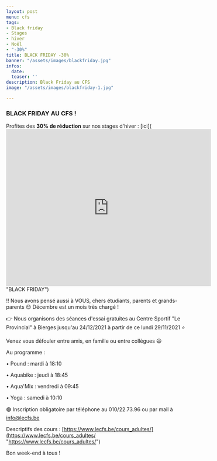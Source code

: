 ```yaml
---
layout: post
menu: cfs
tags:
- Black friday
- Stages
- hiver
- Noël
- "-30%"
title: BLACK FRIDAY -30%
banner: "/assets/images/blackfriday.jpg"
infos:
  date: 
  teaser: ''
description: Black Friday au CFS
image: "/assets/images/blackfriday-1.jpg"

---
```

### **BLACK FRIDAY AU CFS** !

Profites des **30% de réduction** sur nos stages d'hiver : [ici](<iframe src="https://www.facebook.com/plugins/video.php?height=314&href=https%3A%2F%2Fwww.facebook.com%2FCFSasbl%2Fvideos%2F590510052275097%2F&show_text=true&width=560&t=0" width="560" height="429" style="border:none;overflow:hidden" scrolling="no" frameborder="0" allowfullscreen="true" allow="autoplay; clipboard-write; encrypted-media; picture-in-picture; web-share" allowFullScreen="true"></iframe> "BLACK FRIDAY")

‼ Nous avons pensé aussi à VOUS, chers étudiants, parents et grands-parents 😍 Décembre est un mois très chargé !

👉 Nous organisons des séances d'essai gratuites au Centre Sportif "Le Provincial" à Bierges jusqu'au 24/12/2021 à partir de ce lundi 29/11/2021 ⭐

Venez vous défouler entre amis, en famille ou entre collègues 😃

Au programme :

• Pound : mardi à 18:10

• Aquabike : jeudi à 18:45

• Aqua'Mix : vendredi à 09:45

• Yoga : samedi à 10:10

🟢 Inscription obligatoire par téléphone au 010/22.73.96 ou par mail à info@lecfs.be

Descriptifs des cours : [https://www.lecfs.be/cours_adultes/](https://www.lecfs.be/cours_adultes/ "https://www.lecfs.be/cours_adultes/")

Bon week-end à tous !